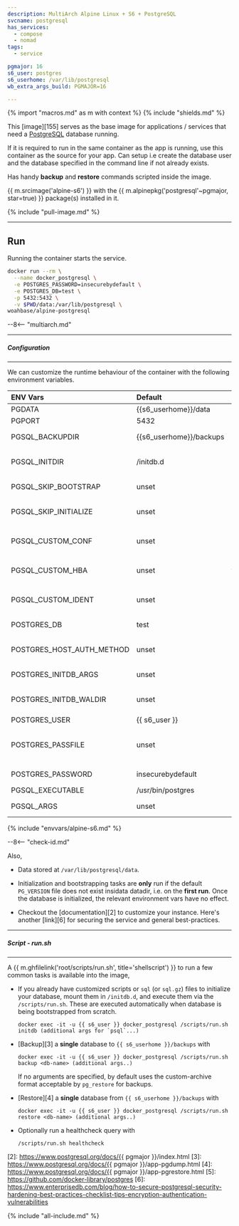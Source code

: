 ```yaml
---
description: MultiArch Alpine Linux + S6 + PostgreSQL
svcname: postgresql
has_services:
  - compose
  - nomad
tags:
  - service

pgmajor: 16
s6_user: postgres
s6_userhome: /var/lib/postgresql
wb_extra_args_build: PGMAJOR=16

---
```


{% import "macros.md" as m with context %}
{% include "shields.md" %}

This [image][155] serves as the base image for applications
/ services that need a [PostgreSQL][1] database running.

If it is required to run in the same container as the app is
running, use this container as the source for your app. Can setup
i.e create the database user and the database specified in the
command line if not already exists.

Has handy **backup** and **restore** commands scripted inside the
image.

{{ m.srcimage('alpine-s6') }} with the
{{ m.alpinepkg('postgresql'~pgmajor, star=true) }} package(s)
installed in it.

{% include "pull-image.md" %}

---
Run
---

Running the container starts the service.

``` sh
docker run --rm \
  --name docker_postgresql \
  -e POSTGRES_PASSWORD=insecurebydefault \
  -e POSTGRES_DB=test \
  -p 5432:5432 \
  -v $PWD/data:/var/lib/postgresql \
woahbase/alpine-postgresql
```

--8<-- "multiarch.md"

---
##### Configuration
---

We can customize the runtime behaviour of the container with the
following environment variables.

| ENV Vars                  | Default                 | Description
| :---                      | :---                    | :---
| PGDATA                    | {{s6_userhome}}/data    | Default database storage directory.
| PGPORT                    | 5432                    | Default database port.
| PGSQL_BACKUPDIR           | {{s6_userhome}}/backups | Default database backup directory. Used by `/scripts/run.sh`.
| PGSQL_INITDIR             | /initdb.d               | Default database initialization files expected in this directory. Executed by `/scripts/run.sh` as part of bootstrap.
| PGSQL_SKIP_BOOTSTRAP      | unset                   | Set to `true` to skip default database bootstrapping (but not initialization) tasks.
| PGSQL_SKIP_INITIALIZE     | unset                   | Set to `true` to skip all database initialization/bootstrap tasks. Useful when you only want the service to run.
| PGSQL_CUSTOM_CONF         | unset                   | Path to custom `postgresql.conf`, if set and the file exists then it is copied into `PGDATA`. (**Replaces** existing configuration)
| PGSQL_CUSTOM_HBA          | unset                   | Path to custom `pg_hba.conf`, if set and the file exists then it is copied into `PGDATA`. (**Replaces** existing configuration)
| PGSQL_CUSTOM_IDENT        | unset                   | Path to custom `pg_ident.conf`, if set and the file exists then it is copied into `PGDATA`. (**Replaces** existing configuration)
| POSTGRES_DB               | test                    | Default database to create when bootstrapping, after initialization.
| POSTGRES_HOST_AUTH_METHOD | unset                   | Default database auth method when bootstrapping, when unset, default method (usually `scram-sha-256`) is extracted from configuration.
| POSTGRES_INITDB_ARGS      | unset                   | Customizable arguments passed to `initdb` task when initializing database from scratch.
| POSTGRES_INITDB_WALDIR    | unset                   | Customizable wal-dir path passed to `initdb` task when initializing database from scratch. Preferably a directory outside of `PGDATA`.
| POSTGRES_USER             | {{ s6_user }}           | Default user to create upon bootstrap.
| POSTGRES_PASSFILE         | unset                   | Default user password file, when unset, points to `/run/s6/container_environment/POSTGRES_PASSWORD`. (either this or `POSTGRES_PASSWORD` is **required** for bootstrap tasks).
| POSTGRES_PASSWORD         | insecurebydefault       | Default user password. (either this or `POSTGRES_PASSFILE` is **required** for bootstrap tasks).
| PGSQL_EXECUTABLE          | /usr/bin/postgres       | Binary to execute for running service.
| PGSQL_ARGS                | unset                   | Customizable arguments passed to `postgres` service.
{% include "envvars/alpine-s6.md" %}

--8<-- "check-id.md"

Also,

* Data stored at `/var/lib/postgresql/data`.

* Initialization and bootstrapping tasks are **only** run if the
  default `PG_VERSION` file does not exist insidata datadir,
  i.e. on the **first run**.  Once the database is initialized,
  the relevant environment vars have no effect.

* Checkout the [documentation][2] to customize your instance.
  Here's another [link][6] for securing the service and general
  best-practices.

---
##### Script - run.sh
---

A {{ m.ghfilelink('root/scripts/run.sh', title='shellscript') }}
to run a few common tasks is available into the image,

* If you already have customized scripts or `sql` (or `sql.gz`)
  files to initialize your database, mount them in `/initdb.d`,
  and execute them via the `/scripts/run.sh`. These are executed
  automatically when database is being bootstrapped from scratch.
  ```
  docker exec -it -u {{ s6_user }} docker_postgresql /scripts/run.sh initdb (additional args for `psql`...)
  ```

* [Backup][3] a **single** database to `{{ s6_userhome }}/backups` with
  ```
  docker exec -it -u {{ s6_user }} docker_postgresql /scripts/run.sh backup <db-name> (additional args..)
  ```
  If no arguments are specified, by default uses the
  custom-archive format acceptable by `pg_restore` for backups.

* [Restore][4] a **single** database from `{{ s6_userhome }}/backups` with
  ```
  docker exec -it -u {{ s6_user }} docker_postgresql /scripts/run.sh restore <db-name> (additional args..)
  ```

* Optionally run a healthcheck query with
  ```
  /scripts/run.sh healthcheck
  ```

[1]: https://www.postgresql.org/
[2]: https://www.postgresql.org/docs/{{ pgmajor }}/index.html
[3]: https://www.postgresql.org/docs/{{ pgmajor }}/app-pgdump.html
[4]: https://www.postgresql.org/docs/{{ pgmajor }}/app-pgrestore.html
[5]: https://github.com/docker-library/postgres
[6]: https://www.enterprisedb.com/blog/how-to-secure-postgresql-security-hardening-best-practices-checklist-tips-encryption-authentication-vulnerabilities

{% include "all-include.md" %}
